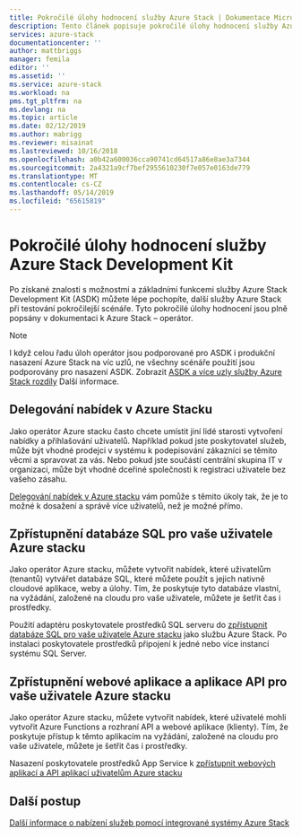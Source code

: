 ```yaml
---
title: Pokročilé úlohy hodnocení služby Azure Stack | Dokumentace Microsoftu
description: Tento článek popisuje pokročilé úlohy hodnocení služby Azure Stack.
services: azure-stack
documentationcenter: ''
author: mattbriggs
manager: femila
editor: ''
ms.assetid: ''
ms.service: azure-stack
ms.workload: na
pms.tgt_pltfrm: na
ms.devlang: na
ms.topic: article
ms.date: 02/12/2019
ms.author: mabrigg
ms.reviewer: misainat
ms.lastreviewed: 10/16/2018
ms.openlocfilehash: a0b42a600036cca90741cd64517a86e8ae3a7344
ms.sourcegitcommit: 2a4321a9cf7bef2955610230f7e057e0163de779
ms.translationtype: MT
ms.contentlocale: cs-CZ
ms.lasthandoff: 05/14/2019
ms.locfileid: "65615819"
---
```

# <a name="advanced-azure-stack-development-kit-evaluation-tasks"></a>Pokročilé úlohy hodnocení služby Azure Stack Development Kit
Po získané znalosti s možnostmi a základními funkcemi služby Azure Stack Development Kit (ASDK) můžete lépe pochopíte, další služby Azure Stack při testování pokročilejší scénáře. Tyto pokročilé úlohy hodnocení jsou plně popsány v dokumentaci k Azure Stack – operátor.

> [!NOTE]
> I když celou řadu úloh operátor jsou podporované pro ASDK i produkční nasazení Azure Stack na víc uzlů, ne všechny scénáře použití jsou podporovány pro nasazení ASDK. Zobrazit [ASDK a více uzly služby Azure Stack rozdíly](asdk-what-is.md#asdk-and-multi-node-azure-stack-differences) Další informace.

## <a name="delegate-offers-in-azure-stack"></a>Delegování nabídek v Azure Stacku
Jako operátor Azure stacku často chcete umístit jiní lidé starosti vytvoření nabídky a přihlašování uživatelů. Například pokud jste poskytovatel služeb, může být vhodné prodejci v systému k podepisování zákazníci se těmito věcmi a spravovat za vás. Nebo pokud jste součástí centrální skupina IT v organizaci, může být vhodné dceřiné společnosti k registraci uživatele bez vašeho zásahu.

[Delegování nabídek v Azure stacku](../operator/azure-stack-delegated-provider.md) vám pomůže s těmito úkoly tak, že je to možné k dosažení a správě více uživatelů, než je možné přímo.

## <a name="make-sql-databases-available-to-your-azure-stack-users"></a>Zpřístupnění databáze SQL pro vaše uživatele Azure stacku
Jako operátor Azure stacku, můžete vytvořit nabídek, které uživatelům (tenantů) vytvářet databáze SQL, které můžete použít s jejich nativně cloudové aplikace, weby a úlohy. Tím, že poskytuje tyto databáze vlastní, na vyžádání, založené na cloudu pro vaše uživatele, můžete je šetřit čas i prostředky.

Použití adaptéru poskytovatele prostředků SQL serveru do [zpřístupnit databáze SQL pro vaše uživatele Azure stacku](../operator/azure-stack-tutorial-sql-server.md) jako službu Azure Stack. Po instalaci poskytovatele prostředků připojení k jedné nebo více instancí systému SQL Server.

## <a name="make-web-and-api-apps-available-to-your-azure-stack-users"></a>Zpřístupnění webové aplikace a aplikace API pro vaše uživatele Azure stacku
Jako operátor Azure stacku, můžete vytvořit nabídek, které uživatelé mohli vytvořit Azure Functions a rozhraní API a webové aplikace (klienty). Tím, že poskytuje přístup k těmto aplikacím na vyžádání, založené na cloudu pro vaše uživatele, můžete je šetřit čas i prostředky.

Nasazení poskytovatele prostředků App Service k [zpřístupnit webových aplikací a API aplikací uživatelům Azure stacku](../operator/azure-stack-tutorial-app-service.md)

## <a name="next-steps"></a>Další postup

[Další informace o nabízení služeb pomocí integrované systémy Azure Stack](../operator/azure-stack-offer-services-overview.md)

